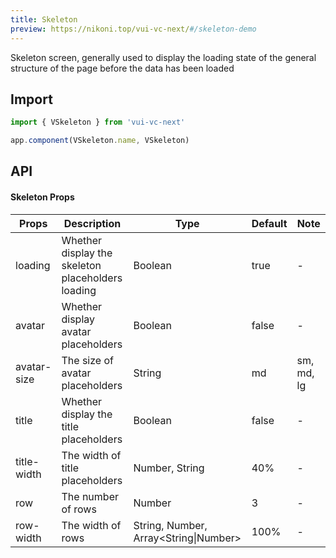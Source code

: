 ```yaml
---
title: Skeleton
preview: https://nikoni.top/vui-vc-next/#/skeleton-demo
---
```


Skeleton screen, generally used to display the loading state of the general structure of the page before the data has been loaded

## Import

```js
import { VSkeleton } from 'vui-vc-next'

app.component(VSkeleton.name, VSkeleton)
```

## API

#### Skeleton Props
| Props | Description | Type | Default | Note |
|------|---------|------|------|------------|
|loading|Whether display the skeleton placeholders loading|Boolean|true|-|
|avatar|Whether display avatar placeholders|Boolean|false|-|
|avatar-size|The size of avatar placeholders|String|md| sm, md, lg |
|title|Whether display the title placeholders|Boolean|false|-|
|title-width|The width of title placeholders|Number, String| 40%|-|
|row|The number of rows|Number|3|-|
|row-width|The width of rows|String, Number, Array\<String\|Number\>|100%|-|
